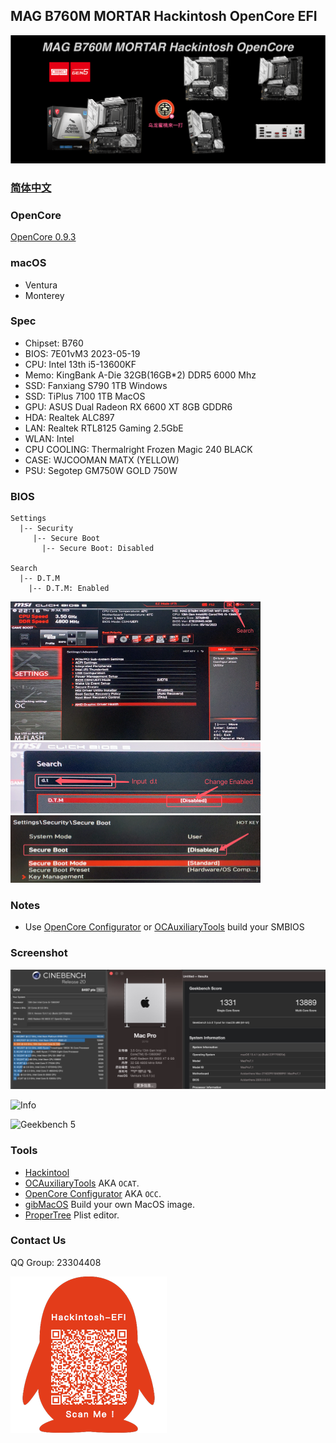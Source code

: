 ## MAG B760M MORTAR Hackintosh OpenCore EFI

![image](Screenshot/Motherbord.png)

### [简体中文](README.zh_CN.md)


### OpenCore

[OpenCore 0.9.3](https://github.com/acidanthera/OpenCorePkg)


### macOS

- Ventura
- Monterey


### Spec

- Chipset: B760
- BIOS: 7E01vM3 2023-05-19
- CPU: Intel 13th i5-13600KF
- Memo: KingBank A-Die 32GB(16GB*2) DDR5 6000 Mhz
- SSD: Fanxiang  S790 1TB Windows
- SSD: TiPlus 7100 1TB MacOS
- GPU: ASUS Dual Radeon RX 6600 XT 8GB GDDR6
- HDA: Realtek ALC897
- LAN: Realtek RTL8125 Gaming  2.5GbE
- WLAN: Intel 
- CPU COOLING: Thermalright Frozen Magic 240 BLACK
- CASE:  WJCOOMAN MATX (YELLOW)
- PSU:  Segotep GM750W GOLD 750W


### BIOS

```
Settings
  |-- Security
     |-- Secure Boot
       |-- Secure Boot: Disabled
       
Search
  |-- D.T.M
    |-- D.T.M: Enabled
```

<img src="Screenshot/Search.png" alt="image" style="zoom:50%;" />

<img src="Screenshot/D.T.M.png" alt="image" style="zoom:50%;" />

<img src="Screenshot/SecureBoot.png" alt="image" style="zoom:50%;" />



### Notes

 - Use [OpenCore Configurator](https://mackie100projects.altervista.org/opencore-configurator/) or [OCAuxiliaryTools](https://github.com/ic005k/OCAuxiliaryTools) build your SMBIOS

### Screenshot

![macOS Ventura](Screenshot/about.png)

![Info](Screenshot/info.png)

![Geekbench 5](Screenshot/geekbench5.png)


### Tools

- [Hackintool](https://github.com/headkaze/Hackintool) 
- [OCAuxiliaryTools](https://github.com/ic005k/OCAuxiliaryTools) AKA `OCAT`.
- [OpenCore Configurator](https://mackie100projects.altervista.org/opencore-configurator/) AKA `OCC`.
- [gibMacOS](https://github.com/corpnewt/gibMacOS) Build your own MacOS image.
- [ProperTree](https://github.com/corpnewt/ProperTree) Plist editor.


### Contact Us

QQ Group: 23304408

![image](Screenshot/QRCode.png)
